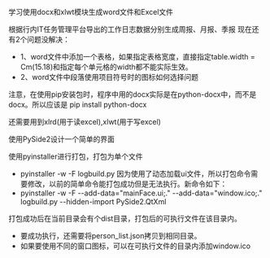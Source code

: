 学习使用docx和xlwt模块生成word文件和Excel文件

根据行内IT任务管理平台导出的工作日志数据分别生成周报、月报、季报 现在还有2个问题没解决： 
  * 1、word文件中添加一个表格，如果指定表格宽度，直接指定table.width = Cm(15.18)和指定每个单元格的width都不能实际生效。
  * 2、word文件中段落使用项目符号时的图标如何选择问题

注意，在使用pip安装包时，程序中用的docx实际是在python-docx中，而不是docx。所以应该是
pip install python-docx

还需要用到xlrd(用于读excel),xlwt(用于写excel)

使用PySide2设计一个简单的界面

使用pyinstaller进行打包，打包为单个文件
  * pyinstaller -w -F logbuild.py
  因为使用了动态加载ui文件，所以打包命令需要修改，以前的简单命令能打包成功但是无法执行。新命令如下：
  * pyinstaller -w -F --add-data="mainFace.ui;." --add-data="window.ico;." logbuild.py --hidden-import PySide2.QtXml
  
打包成功后在当前目录会有个dist目录，打包后的可执行文件在该目录内。
* 要成功执行，还需要将person_list.json拷贝到相同目录。
* 如果要使用不同的窗口图标，可以在可执行文件的目录内添加window.ico